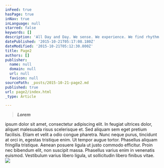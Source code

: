 ```yaml
---
inFeed: true
hasPage: true
inNav: true
inLanguage: null
starred: false
keywords: []
description: 'All Day and Day. We sense. We experience. We find rhythm in the noise. Every moment is potential to learn, to connect, to feel, to move and be moved.'
datePublished: '2015-10-21T05:17:08.180Z'
dateModified: '2015-10-21T05:12:30.800Z'
title: Page2
authors: []
publisher:
  name: null
  domain: null
  url: null
  favicon: null
sourcePath: _posts/2015-10-21-page2.md
published: true
url: page2/index.html
_type: Article

---
```

> **_Lorem_**

ipsum dolor sit amet, consectetur adipiscing elit. In feugiat ultrices dolor, aliquet malesuada risus scelerisque et. Sed aliquam sem eget pretium facilisis. Etiam et velit a odio congue pharetra. Nunc neque purus, tincidunt at orci in, egestas tristique enim. Ut tempor augue tortor. Phasellus aliquam fringilla tristique. Aenean posuere ligula ut justo commodo efficitur. Proin nec bibendum elit, non suscipit massa. Phasellus varius enim in venenatis euismod. Vestibulum varius libero ligula, ut sollicitudin libero finibus vitae.
![](https://the-grid-user-content.s3-us-west-2.amazonaws.com/baea0544-3287-463f-9571-f73c192b0853.jpg)